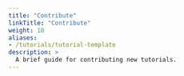 ```yaml
---
title: "Contribute"
linkTitle: "Contribute"
weight: 10
aliases:
- /tutorials/tutorial-template
description: >
  A brief guide for contributing new tutorials.
---
```



